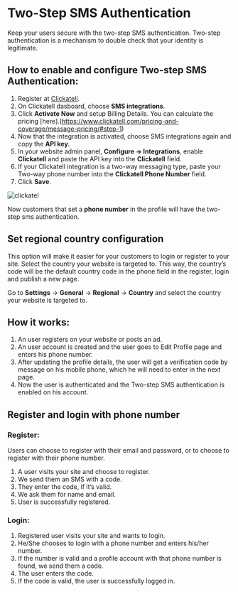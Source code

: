 # Two-Step SMS Authentication


Keep your users secure with the two-step SMS authentication. Two-step authentication is a mechanism to double check that your identity is legitimate.

## How to enable and configure Two-step SMS Authentication:

1.  Register at  [Clickatell](https://www.clickatell.com/).
2.  On Clickatell dasboard, choose  **SMS integrations**.
3.  Click  **Activate Now**  and setup Billing Details. You can calculate the pricing  [here].(https://www.clickatell.com/pricing-and-coverage/message-pricing/#step-1)
4.  Now that the integration is activated, choose SMS integrations again and copy the  **API key**.
5.  In your website admin panel,  **Configure -> Integrations**, enable  **Clickatell**  and paste the API key into the  **Clickatell**  field.
6.  If your Clickatell integration is a two-way messaging type, paste your Two-way phone number into the  **Clickatell Phone Number**  field.
7.  Click  **Save**.

![clickatel](https://raw.githubusercontent.com/yclas/guides/master/images/clickatel.png)

Now customers that set a **phone number** in the profile will have the two-step sms authentication.

## Set regional country configuration

This option will make it easier for your customers to login or register to your site. Select the country your website is targeted to. This way, the country’s code will be the default country code in the phone field in the register, login and publish a new page.

Go to  **Settings**  ->  **General**  ->  **Regional**  ->  **Country**  and select the country your website is targeted to.

## How it works:

1.  An user registers on your website or posts an ad.
2.  An user account is created and the user goes to Edit Profile page and enters his phone number.
3.  After updating the profile details, the user will get a verification code by message on his mobile phone, which he will need to enter in the next page.
4.  Now the user is authenticated and the Two-step SMS authentication is enabled on his account.



## Register and login with phone number

### Register:

Users can choose to register with their email and password, or to choose to register with their phone number.

1.  A user visits your site and choose to register.
2.  We send them an SMS with a code.
3.  They enter the code, if it’s valid.
4.  We ask them for name and email.
5.  User is successfully registered.

### Login:

1.  Registered user visits your site and wants to login.
2.  He/She chooses to login with a phone number and enters his/her number.
3.  If the number is valid and a profile account with that phone number is found, we send them a code.
4.  The user enters the code.
5.  If the code is valid, the user is successfully logged in.




